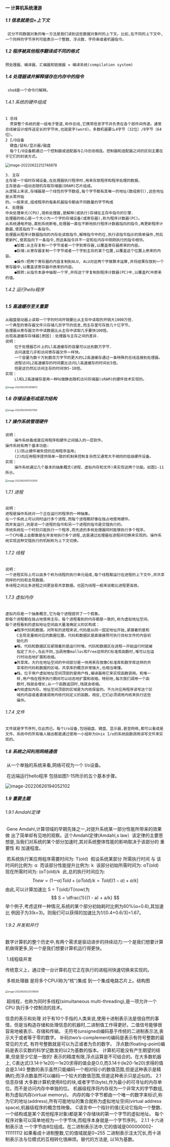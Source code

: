 #### 一 计算机系统漫游
##### 1.1 信息就是位+上下文
```
 区分不同数据对象的唯一方法是我们读到这些数据对象时的上下文。比如,在不同的上下文中,一个同样的字节序列可能表示一个整数、浮点数、字符串或者机器指令。
```

##### 1.2 程序被其他程序翻译成不同的格式

```
预处理器、编译器、汇编器和链接器 = 编译系统(compilation system)
```

##### 1.4 处理器读并解释储存在内存中的指令

```
 sheⅡ是一个命令行解释。
```

###### 1.4.1 系统的硬件组成

```
1 总线
  贯穿整个系统的是一组电子管道,称作总线,它携带信息字节并负责在各个部件间传递。通常总线被设计成传送定长的字节块,也就是字(word)。多数机器要么4字节（32位）/8字节（64位）。
2 I/O设备
  键盘/鼠标/显示器/磁盘
  每个I/O设备都通过一个控制器或适配器与I/O总线相连。控制器和适配器之间的区别主要在于它们的封装方式。
```

 <img src="深入理解计算机系统.assets\image-20220622212746878.png" alt="image-20220622212746878" style="zoom:80%;" />

```
3. 主存
主存是一个临时存储设备,在处理器执行程序时,用来存放程序和程序处理的数据。
主存是由一组动态随机存取存储器(DRAM)芯片组成。
从逻辑上来说,存储器是一个线性的字节数组,每个字节都有其唯一的地址(数组索引),这些地址是从零开始
的。一般来说,组成程序的每条机器指令都由不同数量的字节构成
4. 处理器
中央处理单元(CPU),简称处理器,是解释(或执行)存储在主存中指令的引擎.
处理器的核心是一个大小为一个字的存储设备(或寄存器),称为程序计数器(PC)。
从系统通电开始,直到系统断电,处理器一直在不断地执行程序计数器指向的指令,再更新程序计数器,使其指向下一条指令。
处理器从程序计数器指向的内存处读取指令,解释指令中的位,执行该指令指示的简单操作,然后更新PC,使其指向下一条指令,而这条指令并不一定和在内存中刚刚执行的指令相邻。
	●加载:从主存复制一个字节或者一个字到寄存器,以覆盖寄存器原来的内容。
	●存储:从寄存器复制一个字节或者一个字到主存的某个位置,以覆盖这个位置上原来的内容。
	●操作:把两个寄存器的内容复制到ALU, ALU对这两个字做算术运算,并将结果存放到一个寄存器中,以覆盖该寄存器中原来的内容。
	●跳转:从指令本身中抽取一个字,并将这个字复制到程序计数器(PC)中,以覆盖PC中原来的值。

```

###### 1.4.2  运行hello程序

##### 1.5  高速缓存至关重要

```
从磁盘驱动器上读取一个字的时间开销要比从主存中读取的开销大1000万倍.
一个典型的寄存器文件只存储几百字节的信息,而主存里可存放几十亿字节。
处理器从寄存器文件中读数据比从主存中读取几乎要快100倍。
出现高速缓存存储器[原因]：处理器与主存之间的差异.
说明：
	位于处理器芯片上的Ll高速缓存的容量可以达到数万字节.
	访问速度几乎和访间寄存器文件一样快。
	一个容量为数十万到数百万字节的更大的L2高速缓存通过一条特殊的总线连接到处理器。
	进程访问L2高速缓存的时间要比访问Ll高速缓存的时间长5倍。
	但是这仍然比访间主存的时间快5-10倍。
实现：
	Ll和L2高速缓存是用一种叫做静态随机访问存储器(sRAM)的硬件技术实现的。

```



<img src="深入理解计算机系统.assets\\image-20220624103818672.png" alt="image-20220624103818672" style="zoom: 50%;" /> 

##### 1.6 存储设备形成层次结构

<img src="深入理解计算机系统.assets\\image-20220624104531194.png" alt="image-20220624104531194" style="zoom:50%;" /> 

##### 1.7 操作系统管理硬件

```
说明：
	操作系统看成是应用程序和硬件之间插入的一层软件。
操作系统有两个基本功能: 
	(1)防止硬件被失控的应用程序滥用;
	(2)向应用程序提供简单一致的机制来控制复杂而又通常大不相同的低级硬件设备。
实现：
	操作系统通过几个基本的抽象概念(进程、虚拟内存和文件)来实现这两个功能。如图1-11所示。
```

<img src="深入理解计算机系统.assets\image-20220624151332935.png" alt="image-20220624151332935" style="zoom:50%;" /> 

###### 1.7.1 进程

```
说明：
进程是操作系统对一个正在运行的程序的一种抽象。
在一个系统上可以同时运行多个进程,而每个进程都好像在独占地使用硬件。
而并发运行,则是说一个进程的指令和另一个进程的指令是交错执行的。
传统系统在一个时刻只能执行一个程序,而先进的多核处理器同时能够执行多个程序。
一个CPU看上去都像是在并发地执行多个进程,这是通过处理器在进程间切换来实现的。操作系统实现这种交错执行的机制称为上下文切换。
```

###### 1.7.2 线程

```
说明：
一个进程实际上可以由多个称为线程的执行单元组成,每个线程都运行在进程的上下文中,并共享同样的代码和全局数据。
多线程之间比多进程之间更容易共享数据。也因为线程一般来说都比进程更高效。
```

###### 1.7.3 虚拟内存

```
虚拟内存是一个抽象概念,它为每个进程提供了一个假象。
即每个进程都在独占地使用主存。每个进程看到的内存都是一致的,称为虚拟地址空间。
每个进程看到的虚拟地址空间由大量准确定义的区构成：
    ●程序代码和数据。对所有的进程来说,代码是从同一固定地址开始,紧接着的是和
     C全局变量相对应的数据位置。代码和数据区是直接接照可执行目标文件的内容初
     始化的
    ●堆。代码和数据区后紧随着的是运行时堆。代码和数据区在进程一开始运行时就被
     指定了大小,与此不同,当调用像malloc和free这样的C标准库函数时,堆可以在运
     行时动态地扩展和收缩。
    ●共享库。大约在地址空间的中间部分是一块用来存放像C标准库和数学库这样的共
     享库的代码和数据的区域。共享库的概念非常强大,也相当难懂。
    ●栈。位于用户虚拟地址空间顶部的是用户栈,编译器用它来实现函数调用。和堆一
     样,用户栈在程序执行期间可以动态地扩展和收缩。特别地,每次我们调用一个函
     数时,栈就会增长;从一个函数返回时,栈就会收缩。
    ●内核虚拟内存。地址空间顶部的区域是为内核保留的。不允许应用程序读写这个区
     域的内容或者直接调用内核代码定义的函数。相反,它们必须调用内核来执行这些
     操作。

```

###### 1.7.4 文件

```
文件就是字节序列,仅此而已。每个Ⅰ/o设备,包括磁盘、键盘、显示器,甚至网络,都可以看成是文件。系统中的所有输人输出都是通过使用一小组称为Unix I/o的系统函数调用读写文件来实现的。
```

##### 1.8 系统之间利用网络通信

​	从一个单独的系统来看,网络可视为一个 Ⅰ/o设备。

​	在远端运行hello程序 包括如图1-15所示的五个基本步骤。

​	<img src="D:\quan\notes\书籍\操作系统\深入理解计算机系统原书第3版\深入理解计算机系统.assets\image-20220626194052102-16562436617111.png" alt="image-20220626194052102"  />

##### 1.9 重要主题

###### 1.9.1 Amdahl定律

​	Gene Amdahl,计算领域的早期先锋之一,对提升系统某一部分性能所带来的效果做 出了简单却有见地的观察。这个Amdahl定律(Amdahl,s law）该定律的主要思想是,当我们对系统的某个部分加速时,其对系统整体性能的影响取决于该部分的 重要性 和 加速程度。

​	若系统执行某应用程序需要时间为:			  T(old)
​	假设系统某部分 所需执行时间 与 该时间的比例为: α
​	而该部分性能提升比例为: 					k
​	该部分初始所需时间为: 					  αT(old)
​	现在所需时间为:							(αT(old)/k
​	此,总的执行时间应为:
$$
Tnew = (1一α)Told + (αTold)/k = Told[(1 -a) + a/k]
$$
​	由此,可以计算加速比 S = T(old)/T(now)为
$$
S = \dfrac{1}{(1 - a) + a/k}
$$
​	举个例子,考虑这样一种情况,系统的某个部分初始耗时比例为60%(α=0.6),其加速比 例因子为3(k=3)。则我们可以获得的加速比为1/[0.4+0.6/3]=1.67。

###### 1.9.2 并发和并行

数字计算机的整个历史中,有两个需求是驱动进步的持续动力:一个是我们想要计算 机做得更多,另一个是我们想要计算机运行得更快。

​	1.线程级并发

​	传统意义上，通过使一台计算机在它正在执行的进程间快速切换来实现的。

​	多核处理器 是将多个CPU(称为“核″)集成 到一个集成电路芯片上。结构图

​    <img src="D:\quan\document\书本\深入理解计算机系统原书第3版\深入理解计算机系统.assets\image-20220628223335604.png" alt="image-20220628223335604" style="zoom: 50%;" />	

​	超线程，也称为同时多线程(simultaneous multi-threading),是一项允许一个CPU 执行多个控制流的技术。

信息的表示和处理
	对于有10个手指的人类来说,使用十进制表示法是很自然的事情，但是当构造存储和处理信息的机器时,二进制值工作得更好。二值信号能够很容易地被表示、存储和传输。
	无符号(unsigned)编码基于传统的二进制表示法,表示大于或者等于零的数字。
	补码(two’s-complement)编码是表示有符号整数的最常见的方式,
	有符号整数就是可以为正或者为负的数字。
	浮点数(floating-point)编码是表示实数的科学记数发的以2为基数的版本。
	计算机可能没有产生期望的结果,但是至少它是一致的!
	表示的精度有限,浮点运算是不可结合的。在大多数机器上, 
	C表达式(3.14十1e20)一1e20求得的值会是O.0,而3.14十(le20-1e20)求得的值会是3.140
	整数的表示虽然只能编码一个相对较小的数值范围,但是这种表示是精确的;而浮点数虽然可以编码一个较大的数值范围,但是这种表示只是近似的。
2.1信息存储
	大多数计算机使用8位的块,或者字节(byte),作为最小的可寻址的内存单位。而不是访问内存中单独的位。
	机器级程序将内存视为一个非常大的字节数组,称为虚拟内存(virtual memory)。
	内存的每个字节都由一个唯一的数字来标识,称为它的地址(address),所有可能地址的集合就称为虚拟地址空间(virtual address space),机器级程序的概念性映像。
	C语言中一个指针的值(无论它指向一个整数、一个结构或是某个其他程序对象)都是某个存储块的第一个字节的虚拟地址。
	每个程序对象可以简单地视为一个字节块,而程序本身就是一个字节序列。
2.1.1 十六进制表示法
一个字节由8位组成。在二进制表示法中,它的值域是000000002-111111112
如果看成十进制整数,它的值域就是0~255
二进制表示洼太冗长,而十进制表示法与位模式的互相转化很麻烦。替代的方法是,
以16为基数。
	